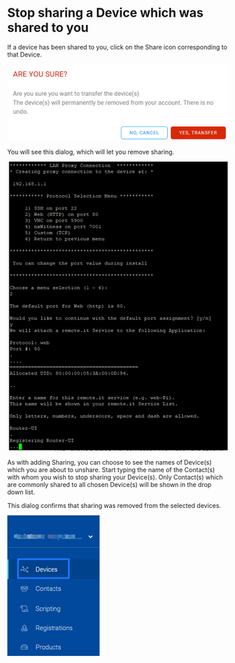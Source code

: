 # Stop sharing a Device which was shared to you

If a device has been shared to you, click on the Share icon corresponding to that Device.  

![](../../.gitbook/assets/image%20%2883%29.png)

You will see this dialog, which will let you remove sharing.

![](../../.gitbook/assets/image%20%28268%29.png)

As with adding Sharing, you can choose to see the names of Device\(s\) which you are about to unshare.  Start typing the name of the Contact\(s\) with whom you wish to stop sharing your Device\(s\).  Only Contact\(s\) which are commonly shared to all chosen Device\(s\) will be shown in the drop down list.

This dialog confirms that sharing was removed from the selected devices.

![](../../.gitbook/assets/image%20%28382%29.png)

